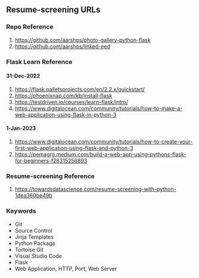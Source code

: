 ## Resume-screening URLs

### Repo Reference
1. https://github.com/aarshps/photo-gallery-python-flask
2. https://github.com/aarshps/linked-eed

### Flask Learn Reference
#### 31-Dec-2022
1. https://flask.palletsprojects.com/en/2.2.x/quickstart/
2. https://phoenixnap.com/kb/install-flask
3. https://testdriven.io/courses/learn-flask/intro/
4. https://www.digitalocean.com/community/tutorials/how-to-make-a-web-application-using-flask-in-python-3
#### 1-Jan-2023
1. https://www.digitalocean.com/community/tutorials/how-to-create-your-first-web-application-using-flask-and-python-3
2. https://pemagrg.medium.com/build-a-web-app-using-pythons-flask-for-beginners-f28315256893

### Resume-screening Reference
1. https://towardsdatascience.com/resume-screening-with-python-1dea360be49b

### Keywords
- Git
- Source Control
- Jinja Templates
- Python Package
- Tortoise Git
- Visual Studio Code
- Flask
- Web Application, HTTP, Port, Web Server 
